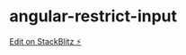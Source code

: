 # angular-restrict-input

[Edit on StackBlitz ⚡️](https://stackblitz.com/edit/angular-restrict-input)